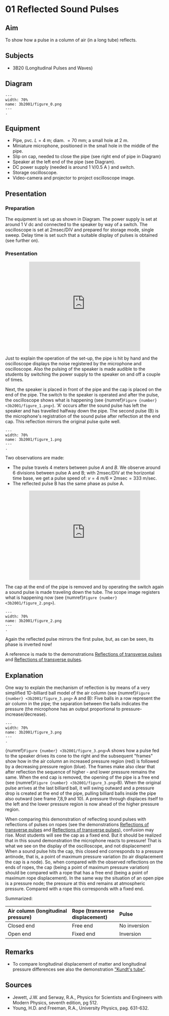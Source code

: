 # 01 Reflected Sound Pulses 
  
## Aim   
 To show how a pulse in a column of air (in a long tube) reflects.    
  
## Subjects   
* 3B20 (Longitudinal Pulses and Waves)   

## Diagram
```{figure} figures/figure_0.png  
---  
width: 70%  
name: 3b2001/figure_0.png  
---  
. 
```
     
  
## Equipment   
- Pipe, pvc. $L=4 \mathrm{~m}$; diam. $=70 \mathrm{~mm}$; a small hole at $2 \mathrm{~m}$.
- Miniature microphone, positioned in the small hole in the middle of the pipe.
- Slip on cap, needed to close the pipe (see right end of pipe in Diagram)
- Speaker at the left end of the pipe (see Diagram).
- DC power supply (needed is around $1 \mathrm{~V} / 0.5 \mathrm{~A}$ ) and switch.
- Storage oscilloscope.
- Video-camera and projector to project oscilloscope image.
    
  
## Presentation   
### Preparation

The equipment is set up as shown in Diagram. The power supply is set at around $1 \mathrm{~V}$ dc and connected to the speaker by way of a switch. The oscilloscope is set at $2 \mathrm{msec} / \mathrm{DIV}$ and prepared for storage mode, single sweep. Delay time is set such that a suitable display of pulses is obtained (see further on).

### Presentation

<div style="display: flex; justify-content: center;">
    <div style="position: relative; width: 70%; height: 0; padding-bottom: 56.25%;">
        <iframe
            src="https://www.youtube.com/embed/5k6pqTMEdKg?si=oNCvgrScaGwPgZxO"
            style="position: absolute; top: 0; left: 0; width: 100%; height: 100%;"
            frameborder="0"
            allow="accelerometer; autoplay; clipboard-write; encrypted-media; gyroscope; picture-in-picture"
            allowfullscreen
        ></iframe>
    </div>
</div>

Just to explain the operation of the set-up, the pipe is hit by hand and the oscilloscope displays the noise registered by the microphone and oscilloscope. Also the pulsing of the speaker is made audible to the students by switching the power supply to the speaker on and off a couple of times.

Next, the speaker is placed in front of the pipe and the cap is placed on the end of the pipe. The switch to the speaker is operated and after the pulse, the oscilloscope shows what is happening (see {numref}`Figure {number} <3b2001/figure_1.png>`). 'A' occurs after the sound pulse has left the speaker and has travelled halfway down the pipe. The second pulse (B) is the microphone's registration of the sound pulse after reflection at the end cap. This reflection mirrors the original pulse quite well.
```{figure} figures/figure_1.png  
---  
width: 70%  
name: 3b2001/figure_1.png  
---  
. 
```

Two observations are made:

- The pulse travels 4 meters between pulse $A$ and $B$. We observe around 6 divisions between pulse $\mathrm{A}$ and $\mathrm{B}$; with $2 \mathrm{msec} / \mathrm{DIV}$ at the horizontal time base, we get a pulse speed of: $v=4 \mathrm{~m} / 6 \times 2 \mathrm{msec}=333 \mathrm{~m} / \mathrm{sec}$.
- The reflected pulse B has the same phase as pulse A.

<div style="display: flex; justify-content: center;">
    <div style="position: relative; width: 70%; height: 0; padding-bottom: 56.25%;">
        <iframe
            src="https://www.youtube.com/embed/LF3kxiy4UBI?si=oX-Pm0N3wQh7UDjX"
            style="position: absolute; top: 0; left: 0; width: 100%; height: 100%;"
            frameborder="0"
            allow="accelerometer; autoplay; clipboard-write; encrypted-media; gyroscope; picture-in-picture"
            allowfullscreen
        ></iframe>
    </div>
</div>

The cap at the end of the pipe is removed and by operating the switch again a sound pulse is made traveling down the tube. The scope image registers what is happening now (see {numref}`Figure {number} <3b2001/figure_2.png>`).
```{figure} figures/figure_2.png  
---  
width: 70%  
name: 3b2001/figure_2.png  
---  
. 
```
Again the reflected pulse mirrors the first pulse, but, as can be seen, its phase is inverted now!

A reference is made to the demonstrations [Reflections of transverse pulses](/book/3%20oscillations%20and%20waves/3B%20wave/3B10%20Transverse/3B1001%20Reflections%20of%20Transverse%20Pulses/3B1001.md) and [Reflections of transverse pulses](/book/3%20oscillations%20and%20waves/3B%20wave/3B10%20Transverse/3B1003%20Reflections%20of%20Transverse%20Pulses/3B1003.md). 

## Explanation   
 One way to explain the mechanism of reflection is by means of a very simplified 1D-billiard ball model of the air column (see {numref}`Figure {number} <3b2001/figure_3.png>` A and B): Five balls in a row represent the air column in the pipe; the separation between the balls indicates the pressure (the microphone has an output proportional to pressure-increase/decrease).     
```{figure} figures/figure_3.png  
---  
width: 70%  
name: 3b2001/figure_3.png  
---  
. 
```
{numref}`Figure {number} <3b2001/figure_3.png>`A shows how a pulse fed to the speaker drives its cone to the right and the subsequent "frames" show how in the air column an increased pressure region (red) is followed by a decreasing pressure region (blue). The frames make also clear that after reflection the sequence of higher - and lower pressure remains the same. When the end cap is removed, the opening of the pipe is a free end (see {numref}`Figure {number} <3b2001/figure_3.png>`B). When the original pulse arrives at the last billiard ball, it will swing outward and a pressure drop is created at the end of the pipe, pulling billiard balls inside the pipe also outward (see frame 7,8,9 and 10). A pressure through displaces itself to the left and the lower pressure region is now ahead of the higher pressure region.

When comparing this demonstration of reflecting sound pulses with reflections of pulses on ropes (see the demonstrations [Reflections of transverse pulses](/book/3%20oscillations%20and%20waves/3B%20wave/3B10%20Transverse/3B1001%20Reflections%20of%20Transverse%20Pulses/3B1001.md) and [Reflections of transverse pulses](/book/3%20oscillations%20and%20waves/3B%20wave/3B10%20Transverse/3B1003%20Reflections%20of%20Transverse%20Pulses/3B1003.md)), confusion may rise. Most students will see the cap as a fixed end. But it should be realized that in this sound demonstration the microphone reacts to pressure! That is what we see on the display of the oscilloscope, and not displacement! When a sound pulse hits the cap, this closed end corresponds to a pressure antinode, that is, a point of maximum pressure variation (to air displacement the cap is a node). So, when compared with the observed reflections on the ends of ropes, the cap (being a point of maximum pressure variation) should be compared with a rope that has a free end (being a point of maximum rope displacement). In the same way the situation of an open pipe is a pressure node; the pressure at this end remains at atmospheric pressure. Compared with a rope this corresponds with a fixed end.

Summarized:

| Air column (longitudinal <br> pressure) | Rope (transverse <br> displacement) | Pulse |
| :--- | :--- | :--- |
| Closed end | Free end | No inversion |
| Open end | Fixed end | Inversion |
       
  
## Remarks   
       
 *  To compare longitudinal displacement of matter and longitudinal pressure differences see also the demonstration ["Kundt's tube"](/book/3%20oscillations%20and%20waves/3B%20wave/3B22%20Standing/3B2203%20Kundts%20Tube/3B2203.md).   
  
## Sources
 *  Jewett, J.W. and Serway, R.A., Physics for Scientists and Engineers with Modern Physics, seventh edition, pg 512. 
 *  Young, H.D. and Freeman, R.A., University Physics, pag. 631-632.
  
